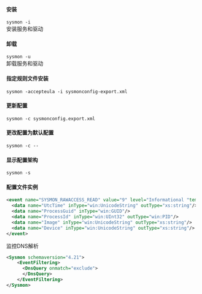 #### 安装
`sysmon -i`<br />安装服务和驱动
#### 卸载
`sysmon -u`<br />卸载服务和驱动
#### 指定规则文件安装
`sysmon -accepteula -i sysmonconfig-export.xml`
#### 更新配置
`sysmon -c sysmonconfig.export.xml`
#### 更改配置为默认配置
`sysmon -c --`
#### 显示配置架构
`sysmon -s`
#### 配置文件实例
```xml
<event name="SYSMON_RAWACCESS_READ" value="9" level="Informational "template="RawAccessRead detected" rulename="RawAccessRead" version="2">  
  <data name="UtcTime" inType="win:UnicodeString" outType="xs:string"/>  
  <data name="ProcessGuid" inType="win:GUID"/>  
  <data name="ProcessId" inType="win:UInt32" outType="win:PID"/>  
  <data name="Image" inType="win:UnicodeString" outType="xs:string"/>  
  <data name="Device" inType="win:UnicodeString" outType="xs:string"/>  
</event>  
```
监控DNS解析
```xml
<Sysmon schemaversion="4.21">
    <EventFiltering>
      <DnsQuery onmatch="exclude">
      </DnsQuery>
    </EventFiltering>
</Sysmon>
```
